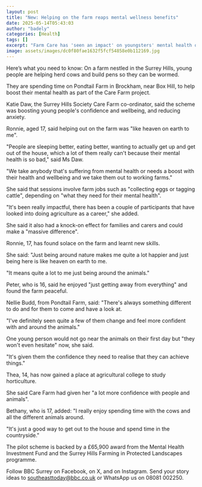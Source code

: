 ```yaml
---
layout: post
title: "New: Helping on the farm reaps mental wellness benefits"
date: 2025-05-14T05:43:03
author: "badely"
categories: [Health]
tags: []
excerpt: "Farm Care has 'seen an impact' on youngsters' mental health on east Surrey farms."
image: assets/images/dc0f80fae1632f5fcf54858e0b112169.jpg
---
```


Here’s what you need to know: On a farm nestled in the Surrey Hills, young people are helping herd cows and build pens so they can be wormed.

They are spending time on Pondtail Farm in Brockham, near Box Hill, to help boost their mental health as part of the Care Farm project.

Katie Daw, the Surrey Hills Society Care Farm co-ordinator, said the scheme was boosting young people's confidence and wellbeing, and reducing anxiety.

Ronnie, aged 17, said helping out on the farm was "like heaven on earth to me".

"People are sleeping better, eating better, wanting to actually get up and get out of the house, which a lot of them really can't because their mental health is so bad,"  said Ms Daw.

"We take anybody that's suffering from mental health or needs a boost with their health and wellbeing and we take them out to working farms."

She said that sessions involve farm jobs such as "collecting eggs or tagging cattle", depending on "what they need for their mental health".

"It's been really impactful, there has been a couple of participants that have looked into doing agriculture as a career," she added.

She said it also had a knock-on effect for families and carers and could make a "massive difference".

Ronnie, 17, has found solace on the farm and learnt new skills.

She said: "Just being around nature makes me quite a lot happier and just being here is like heaven on earth to me.

"It means quite a lot to me just being around the animals."

Peter, who is 16, said he enjoyed "just getting away from everything" and found the farm peaceful.

Nellie Budd, from Pondtail Farm, said: "There's always something different to do and for them to come and have a look at.

"I've definitely seen quite a few of them change and feel more confident with and around the animals."

One young person would not go near the animals on their first day but "they won't even hesitate" now, she said.

"It's given them the confidence they need to realise that they can achieve things."

Thea, 14, has now gained a place at agricultural college to study horticulture.

She said Care Farm had given her "a lot more confidence with people and animals".

Bethany, who is 17, added: "I really enjoy spending time with the cows and all the different animals around.

"It's just a good way to get out to the house and spend time in the countryside." 

The pilot scheme is backed by a £65,900 award from the Mental Health Investment Fund and the Surrey Hills Farming in Protected Landscapes programme.

Follow BBC Surrey on Facebook, on X, and on Instagram. Send your story ideas to southeasttoday@bbc.co.uk or WhatsApp us on 08081 002250.

